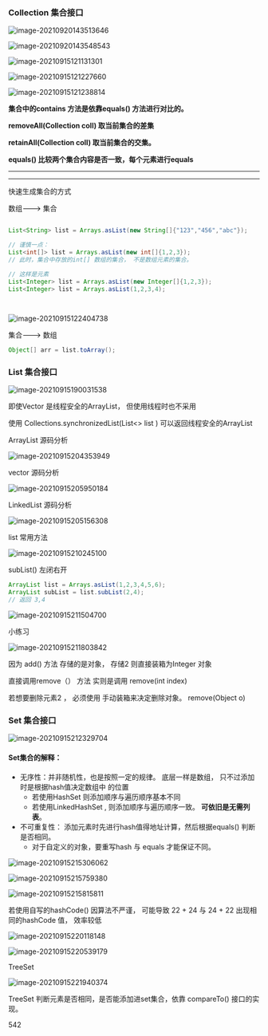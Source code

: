 ### Collection 集合接口



![image-20210920143513646](集合.assets/image-20210920143513646.png)

![image-20210920143548543](集合.assets/image-20210920143548543.png)



![image-20210915121131301](集合.assets/image-20210915121131301.png)



![image-20210915121227660](集合.assets/image-20210915121227660.png)

![image-20210915121238814](集合.assets/image-20210915121238814.png)



**集合中的contains 方法是依靠equals() 方法进行对比的。**

**removeAll(Collection coll)  取当前集合的差集**

**retainAll(Collection coll)  取当前集合的交集。**

**equals()  比较两个集合内容是否一致，每个元素进行equals**

****

----



快速生成集合的方式

数组---> 集合

```java

List<String> list = Arrays.asList(new String[]{"123","456","abc"});

// 谨慎一点：
List<int[]> list = Arrays.asList(new int[]{1,2,3});
// 此时，集合中存放的int[] 数组的集合， 不是数组元素的集合。

// 这样是元素
List<Integer> list = Arrays.asList(new Integer[]{1,2,3});
List<Integer> list = Arrays.asList(1,2,3,4);

 
```

![image-20210915122404738](集合.assets/image-20210915122404738.png)



集合---> 数组

```java
Object[] arr = list.toArray();
```



### List 集合接口



![image-20210915190031538](集合.assets/image-20210915190031538.png)

即使Vector 是线程安全的ArrayList， 但使用线程时也不采用

使用 Collections.synchronizedList(List<> list ) 可以返回线程安全的ArrayList

 

ArrayList 源码分析

![image-20210915204353949](集合.assets/image-20210915204353949.png)



vector 源码分析

![image-20210915205950184](集合.assets/image-20210915205950184.png)



LinkedList 源码分析

![image-20210915205156308](集合.assets/image-20210915205156308.png)



list 常用方法

![image-20210915210245100](集合.assets/image-20210915210245100.png)



subList()    左闭右开

```java
ArrayList list = Arrays.asList(1,2,3,4,5,6);
ArrayList subList = list.subList(2,4);
// 返回 3,4
```



![image-20210915211504700](集合.assets/image-20210915211504700.png)



小练习



![image-20210915211803842](集合.assets/image-20210915211803842.png)

因为 add() 方法 存储的是对象， 存储2 则直接装箱为Integer 对象

直接调用remove（） 方法 实则是调用 remove(int index)

若想要删除元素2 ， 必须使用 手动装箱来决定删除对象。 remove(Object o)







### Set 集合接口



![image-20210915212329704](集合.assets/image-20210915212329704.png)





#### Set集合的解释：

- 无序性：并非随机性，也是按照一定的规律。  底层一样是数组， 只不过添加时是根据hash值决定数组中					的位置
  - 若使用HashSet 则添加顺序与遍历顺序基本不同
  - 若使用LinkedHashSet , 则添加顺序与遍历顺序一致。 **可依旧是无需列表**。
- 不可重复性： 添加元素时先进行hash值得地址计算，然后根据equals() 判断是否相同。
  - 对于自定义的对象，要重写hash 与 equals 才能保证不同。



![image-20210915215306062](集合.assets/image-20210915215306062.png)





![image-20210915215759380](集合.assets/image-20210915215759380.png)

![image-20210915215815811](集合.assets/image-20210915215815811.png)



若使用自写的hashCode() 因算法不严谨， 可能导致 22 + 24 与 24 + 22 出现相同的hashCode 值， 效率较低



![image-20210915220118148](集合.assets/image-20210915220118148.png)





![image-20210915220539179](集合.assets/image-20210915220539179.png)





TreeSet

![image-20210915221940374](集合.assets/image-20210915221940374.png)

TreeSet 判断元素是否相同，是否能添加进set集合，依靠 compareTo() 接口的实现。 



542



